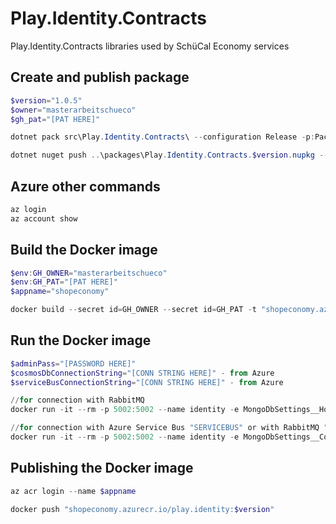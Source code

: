 # Play.Identity.Contracts
Play.Identity.Contracts libraries used by SchüCal Economy services

## Create and publish package
```powershell
$version="1.0.5"
$owner="masterarbeitschueco"
$gh_pat="[PAT HERE]"

dotnet pack src\Play.Identity.Contracts\ --configuration Release -p:PackageVersion=$version -p:RepositoryUrl=https://github.com/$owner/Play.Identity -o ..\packages

dotnet nuget push ..\packages\Play.Identity.Contracts.$version.nupkg --api-key $gh_pat --source "github"
```

## Azure other commands
```powershell
az login
az account show
```

## Build the Docker image
```powershell
$env:GH_OWNER="masterarbeitschueco"
$env:GH_PAT="[PAT HERE]"
$appname="shopeconomy"

docker build --secret id=GH_OWNER --secret id=GH_PAT -t "shopeconomy.azurecr.io/play.identity:$version" .
```

## Run the Docker image
```powershell
$adminPass="[PASSWORD HERE]"
$cosmosDbConnectionString="[CONN STRING HERE]" - from Azure
$serviceBusConnectionString="[CONN STRING HERE]" - from Azure

//for connection with RabbitMQ
docker run -it --rm -p 5002:5002 --name identity -e MongoDbSettings__Host=mongo -e RabbitMQSettings__Host=rabbitmq -e IdentitySettings__AdminUserPassword=$adminPass --network infrastructure_default play.identity:$version

//for connection with Azure Service Bus "SERVICEBUS" or with RabbitMQ "RABBITMQ"
docker run -it --rm -p 5002:5002 --name identity -e MongoDbSettings__ConnectionString=$cosmosDbConnectionString -e ServiceBusSettings__ConnectionString=$serviceBusConnectionString -e ServiceSettings__MessageBroker="SERVICEBUS" -e IdentitySettings__AdminUserPassword=$adminPass play.identity:$version
```

## Publishing the Docker image
```powershell
az acr login --name $appname

docker push "shopeconomy.azurecr.io/play.identity:$version"
```